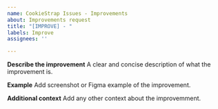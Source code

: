 ```yaml
---
name: CookieStrap Issues - Improvements
about: Improvements request
title: "[IMPROVE] - "
labels: Improve
assignees: ''

---
```


**Describe the improvement**
A clear and concise description of what the improvement is.

**Example**
Add screenshot or Figma example of the improvement.

**Additional context**
Add any other context about the improvemment.
